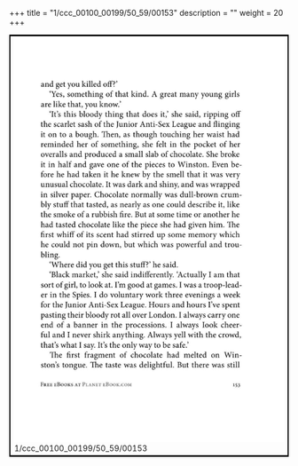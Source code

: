+++
title = "1/ccc_00100_00199/50_59/00153"
description = ""
weight = 20
+++

<table style="border:2px solid black;max-width:800px;max-height:800px;" 
><tr><td>
<img class="center-fit-jpg"
src="/jpg_/out_jpg_1984__153.jpg">
1/ccc_00100_00199/50_59/00153
</img></td></tr></table>
